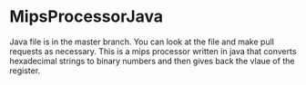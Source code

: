 # MipsProcessorJava
Java file is in the master branch. You can look at the file and make pull requests as necessary. This is a mips processor written in java that converts hexadecimal strings to binary numbers and then gives back the vlaue of the register.

